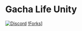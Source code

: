 # Gacha Life Unity

[![Discord](https://img.shields.io/discord/970635565672308787?label=discord)](https://discord.gg/TtvZRQRX8n) [!Forks](https://img.shields.io/github/forks/GachaMations/Gacha-life-unity?style=social)]
